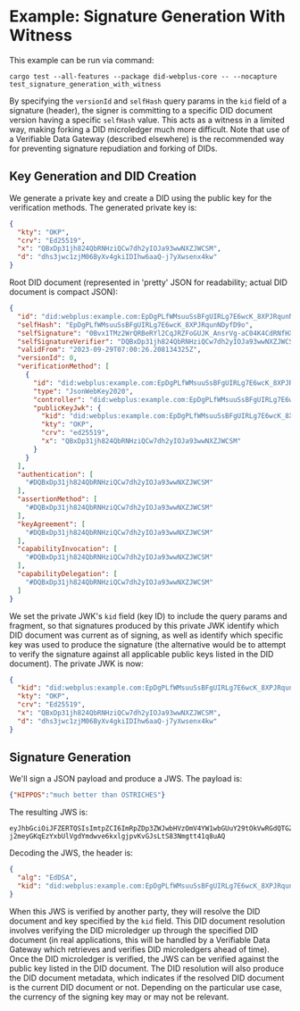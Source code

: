# Example: Signature Generation With Witness

This example can be run via command:

    cargo test --all-features --package did-webplus-core -- --nocapture test_signature_generation_with_witness

By specifying the `versionId` and `selfHash` query params in the `kid` field of a signature (header), the signer is committing to a specific DID document version having a specific `selfHash` value.  This acts as a witness in a limited way, making forking a DID microledger much more difficult.  Note that use of a Verifiable Data Gateway (described elsewhere) is the recommended way for preventing signature repudiation and forking of DIDs.

## Key Generation and DID Creation

We generate a private key and create a DID using the public key for the verification methods.  The generated private key is:

```json
{
  "kty": "OKP",
  "crv": "Ed25519",
  "x": "QBxDp31jh824QbRNHziQCw7dh2yIOJa93wwNXZJWCSM",
  "d": "dhs3jwc1zjM06ByXv4gkiIDIhw6aaQ-j7yXwsenx4kw"
}
```

Root DID document (represented in 'pretty' JSON for readability; actual DID document is compact JSON):

```json
{
  "id": "did:webplus:example.com:EpDgPLfWMsuuSsBFgUIRLg7E6wcK_8XPJRqunNDyfD9o",
  "selfHash": "EpDgPLfWMsuuSsBFgUIRLg7E6wcK_8XPJRqunNDyfD9o",
  "selfSignature": "0Bvx1TMz2WrQRBeRYl2CqJRZFoGUJK_AnsrVg-aC04K4CdRNfHX2S0sXRIKwfANKN-9yjI9h4E5_0EExVsYMtkBA",
  "selfSignatureVerifier": "DQBxDp31jh824QbRNHziQCw7dh2yIOJa93wwNXZJWCSM",
  "validFrom": "2023-09-29T07:00:26.208134325Z",
  "versionId": 0,
  "verificationMethod": [
    {
      "id": "did:webplus:example.com:EpDgPLfWMsuuSsBFgUIRLg7E6wcK_8XPJRqunNDyfD9o#DQBxDp31jh824QbRNHziQCw7dh2yIOJa93wwNXZJWCSM",
      "type": "JsonWebKey2020",
      "controller": "did:webplus:example.com:EpDgPLfWMsuuSsBFgUIRLg7E6wcK_8XPJRqunNDyfD9o",
      "publicKeyJwk": {
        "kid": "did:webplus:example.com:EpDgPLfWMsuuSsBFgUIRLg7E6wcK_8XPJRqunNDyfD9o#DQBxDp31jh824QbRNHziQCw7dh2yIOJa93wwNXZJWCSM",
        "kty": "OKP",
        "crv": "ed25519",
        "x": "QBxDp31jh824QbRNHziQCw7dh2yIOJa93wwNXZJWCSM"
      }
    }
  ],
  "authentication": [
    "#DQBxDp31jh824QbRNHziQCw7dh2yIOJa93wwNXZJWCSM"
  ],
  "assertionMethod": [
    "#DQBxDp31jh824QbRNHziQCw7dh2yIOJa93wwNXZJWCSM"
  ],
  "keyAgreement": [
    "#DQBxDp31jh824QbRNHziQCw7dh2yIOJa93wwNXZJWCSM"
  ],
  "capabilityInvocation": [
    "#DQBxDp31jh824QbRNHziQCw7dh2yIOJa93wwNXZJWCSM"
  ],
  "capabilityDelegation": [
    "#DQBxDp31jh824QbRNHziQCw7dh2yIOJa93wwNXZJWCSM"
  ]
}
```

We set the private JWK's `kid` field (key ID) to include the query params and fragment, so that signatures produced by this private JWK identify which DID document was current as of signing, as well as identify which specific key was used to produce the signature (the alternative would be to attempt to verify the signature against all applicable public keys listed in the DID document).  The private JWK is now:

```json
{
  "kid": "did:webplus:example.com:EpDgPLfWMsuuSsBFgUIRLg7E6wcK_8XPJRqunNDyfD9o?versionId=0&selfHash=EpDgPLfWMsuuSsBFgUIRLg7E6wcK_8XPJRqunNDyfD9o#DQBxDp31jh824QbRNHziQCw7dh2yIOJa93wwNXZJWCSM",
  "kty": "OKP",
  "crv": "Ed25519",
  "x": "QBxDp31jh824QbRNHziQCw7dh2yIOJa93wwNXZJWCSM",
  "d": "dhs3jwc1zjM06ByXv4gkiIDIhw6aaQ-j7yXwsenx4kw"
}
```

## Signature Generation

We'll sign a JSON payload and produce a JWS.  The payload is:

```json
{"HIPPOS":"much better than OSTRICHES"}
```

The resulting JWS is:

    eyJhbGciOiJFZERTQSIsImtpZCI6ImRpZDp3ZWJwbHVzOmV4YW1wbGUuY29tOkVwRGdQTGZXTXN1dVNzQkZnVUlSTGc3RTZ3Y0tfOFhQSlJxdW5ORHlmRDlvP3ZlcnNpb25JZD0wJnNlbGZIYXNoPUVwRGdQTGZXTXN1dVNzQkZnVUlSTGc3RTZ3Y0tfOFhQSlJxdW5ORHlmRDlvI0RRQnhEcDMxamg4MjRRYlJOSHppUUN3N2RoMnlJT0phOTN3d05YWkpXQ1NNIn0.eyJISVBQT1MiOiJtdWNoIGJldHRlciB0aGFuIE9TVFJJQ0hFUyJ9.e968c268HCupGt6oPI22DnFfWCYBcb9-j2meyGKqEzYxbUlVgdYmdwve6kxlgjpvKvGJsLtS83Nmgtt41q8uAQ

Decoding the JWS, the header is:

```json
{
  "alg": "EdDSA",
  "kid": "did:webplus:example.com:EpDgPLfWMsuuSsBFgUIRLg7E6wcK_8XPJRqunNDyfD9o?versionId=0&selfHash=EpDgPLfWMsuuSsBFgUIRLg7E6wcK_8XPJRqunNDyfD9o#DQBxDp31jh824QbRNHziQCw7dh2yIOJa93wwNXZJWCSM"
}
```

When this JWS is verified by another party, they will resolve the DID document and key specified by the `kid` field.  This DID document resolution involves verifying the DID microledger up through the specified DID document (in real applications, this will be handled by a Verifiable Data Gateway which retrieves and verifies DID microledgers ahead of time).  Once the DID microledger is verified, the JWS can be verified against the public key listed in the DID document.  The DID resolution will also produce the DID document metadata, which indicates if the resolved DID document is the current DID document or not.  Depending on the particular use case, the currency of the signing key may or may not be relevant.
